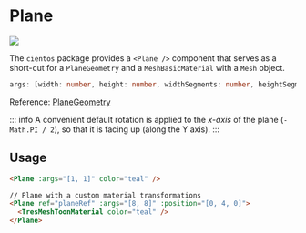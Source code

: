 # Plane <Badge type="warning" text="^1.5.0" />

![](/cientos/plane.png)

The `cientos` package provides a `<Plane />` component that serves as a short-cut for a `PlaneGeometry` and a `MeshBasicMaterial` with a `Mesh` object.

```typescript
args: [width: number, height: number, widthSegments: number, heightSegments: number]
```

Reference: [PlaneGeometry](https://threejs.org/docs/?q=plane#api/en/geometries/PlaneGeometry)

::: info
A convenient default rotation is applied to the _x-axis_ of the plane (`-Math.PI / 2`), so that it is facing up (along the Y axis).
:::

## Usage

```html
<Plane :args="[1, 1]" color="teal" />

// Plane with a custom material transformations
<Plane ref="planeRef" :args="[8, 8]" :position="[0, 4, 0]">
  <TresMeshToonMaterial color="teal" />
</Plane>
```
